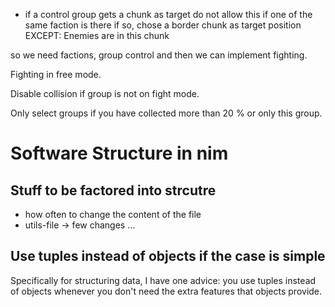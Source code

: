 - if a control group gets a chunk as target
  do not allow this if one of the same faction is there
  if so, chose a border chunk as target position
  EXCEPT: Enemies are in this chunk

so we need factions, group control and then we can implement fighting.

Fighting in free mode.

Disable collision if group is not on fight mode.

Only select groups if you have collected more than 20 % or only this group.

# Software Structure in nim

## Stuff to be factored into strcutre
- how often to change the content of the file
- utils-file -> few changes ...



## Use tuples instead of objects if the case is simple 

Specifically for structuring data, I have one advice: you use tuples instead of objects whenever you don't need the extra features that objects provide.
